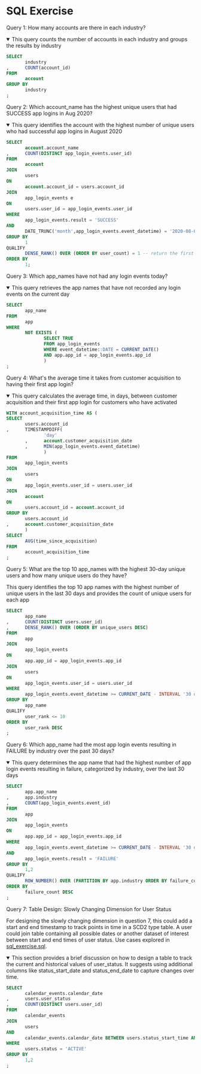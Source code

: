 # SQL Exercise

Query 1: How many accounts are there in each industry?

<details open><summary> This query counts the number of accounts in each industry and groups the results by industry</summary>

```sql
SELECT 
       industry
,      COUNT(account_id)                                                                   AS account_count
FROM
       account
GROUP BY
       industry
;
```

</details>

Query 2: Which account_name has the highest unique users that had SUCCESS app logins in Aug 2020?

<details open><summary>This query identifies the account with the highest number of unique users who had successful app logins in August 2020</summary>

```sql
SELECT
       account.account_name
,      COUNT(DISTINCT app_login_events.user_id)                                            AS user_count
FROM
       account
JOIN
       users
ON
       account.account_id = users.account_id
JOIN
       app_login_events e
ON
       users.user_id = app_login_events.user_id
WHERE
       app_login_events.result = 'SUCCESS'
AND
       DATE_TRUNC('month',app_login_events.event_datetime) = '2020-08-01'
GROUP BY
       1
QUALIFY
       DENSE_RANK() OVER (ORDER BY user_count) = 1 -- return the first ranked account_name with the highest successful logins and will return multiple if tied for first
ORDER BY
       1;
```

</details>

Query 3: Which app_names have not had any login events today?

<details open><summary>This query retrieves the app names that have not recorded any login events on the current day</summary>

```SQL
SELECT 
       app_name
FROM
       app
WHERE
       NOT EXISTS (
              SELECT TRUE
              FROM app_login_events
              WHERE event_datetime::DATE = CURRENT_DATE()
              AND app.app_id = app_login_events.app_id
              )
;
```

</details>

Query 4: What's the average time it takes from customer acquisition to having their first app login?

<details open><summary>This query calculates the average time, in days, between customer acquisition and their first app login for customers who have activated</summary>

```sql
WITH account_acquisition_time AS (
SELECT 
       users.account_id
,      TIMESTAMPDIFF(
              'day'
       ,      account.customer_acquisition_date
       ,      MIN(app_login_events.event_datetime)
              )                                                                            AS time_since_acquisition
FROM
       app_login_events
JOIN
       users 
ON
       app_login_events.user_id = users.user_id
JOIN
       account
ON
       users.account_id = account.account_id
GROUP BY
       users.account_id
,      account.customer_acquisition_date
       )
SELECT 
       AVG(time_since_acquisition)                                                         AS average_days_since_acquisition
FROM
       account_acquisition_time
;    
```

</details>

Query 5: What are the top 10 app_names with the highest 30-day unique users and how many unique users do they have?

<detail opens><summary>This query identifies the top 10 app names with the highest number of unique users in the last 30 days and provides the count of unique users for each app</summary>

```sql
SELECT 
       app_name
,      COUNT(DISTINCT users.user_id)                                                       AS unique_users
,      DENSE_RANK() OVER (ORDER BY unique_users DESC)                                      AS user_rank
FROM
       app
JOIN
       app_login_events
ON
       app.app_id = app_login_events.app_id
JOIN
       users
ON
       app_login_events.user_id = users.user_id
WHERE
       app_login_events.event_datetime >= CURRENT_DATE - INTERVAL '30 days'
GROUP BY
       app_name
QUALIFY
       user_rank <= 10
ORDER BY
       user_rank DESC
;
```

</details>

Query 6: Which app_name had the most app login events resulting in FAILURE by industry over the past 30 days?

<details open><summary>This query determines the app name that had the highest number of app login events resulting in failure, categorized by industry, over the last 30 days</summary>

```sql
SELECT
       app.app_name
,      app.industry
,      COUNT(app_login_events.event_id)                                                    AS failure_count
FROM
       app
JOIN
       app_login_events
ON
       app.app_id = app_login_events.app_id
WHERE
       app_login_events.event_datetime >= CURRENT_DATE - INTERVAL '30 days' 
AND
       app_login_events.result = 'FAILURE'
GROUP BY
       1,2
QUALIFY
       ROW_NUMBER() OVER (PARTITION BY app.industry ORDER BY failure_count) = 1 --return the highest app_name by industry - this could be dense_rank if ties matter
ORDER BY
       failure_count DESC
;
```

</details>

Query 7: Table Design: Slowly Changing Dimension for User Status

For designing the slowly changing dimension in question 7, this could add a start and end timestamp to track points in time in a SCD2 type table. A user could join table containing all possible dates or another dataset of interest between start and end times of user status. Use cases explored in [sql_exercise.sql](sql_exercise.sql).

<details open><summary>This section provides a brief discussion on how to design a table to track the current and historical values of user_status. It suggests using additional columns like status_start_date and status_end_date to capture changes over time.
</summary>

```sql
SELECT
       calendar_events.calendar_date
,      users.user_status
,      COUNT(DISTINCT users.user_id)                                                       AS user_count
FROM
       calendar_events
JOIN
       users
AND
       calendar_events.calendar_date BETWEEN users.status_start_time AND users.status_end_time
WHERE
       users.status = 'ACTIVE'
GROUP BY
       1,2
;
```

</details>
